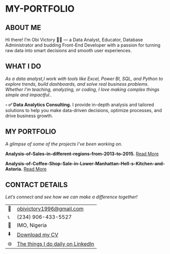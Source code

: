 # MY-PORTFOLIO
<!--Section 1: Introduce your self-->
## ABOUT ME

Hi there! I’m Obi Victory 👨‍💻 — a Data Analyst, Educator, Database Administrator and budding Front-End Developer with a passion for turning raw data into smart decisions and smooth user experiences. 


<!--Mention your top/relevant skills here - core and soft skills-->
## WHAT I DO

*As a data analyst,I work with tools like Excel, Power BI, SQL, and Python to explore trends, build dashboards, and solve real business problems. Whether I’m teaching, analyzing, or coding, I love making complex things simple and impactful..*

**- ✅ Data Analytics Consulting.**
I provide in-depth analysis and tailored solutions to help you make data-driven decisions, optimize processes, and drive business growth. 

<!--Section 2: List 3-4 key projects-->
## MY PORTFOLIO 

*A glimpse of some of the projects I've been working on.*

**Analysis-of-Sales-in-different-regions-from-2013-to-2015.**
[Read More](https://github.com/ovictory1996/Analysis-of-Sales-in-different-regions-from-2013-to-2015)

**Analysis-of-Coffee-Shop-Sale-in-Lower-Manhattan-Hell-s-Kitchen-and-Astoria.**
[Read More](https://github.com/ovictory1996/Analysis-of-Coffee-Shop-Sale-in-Lower-Manhattan-Hell-s-Kitchen-and-Astoria)

## CONTACT DETAILS

*Let’s connect and see how we can make a difference together!*
<table>
  <tbody>
    <tr>
      <td>📧</td>
      <td><a href="mailto:obivictory1996@gmail.com">obivictory1996@gmail.com</a></td>
    </tr>
    <tr>
      <td>📞</td>
      <td>(234) 906-433-5527</td>
    </tr>
    <tr>
      <td>📍</td>
      <td>IMO, Nigeria</td>
    </tr>
    <tr>
      <td>⬇️</td>
      <td><a href="https://etuk123456.github.io/portfolio1/docs/Profile.pdf">Download my CV</a></td>
    </tr>
    <tr>
      <td>🌐</td>
      <td><a href="https://linkedin.com/in/victory-obi-3a165b1a0">The things I do daily on LinkedIn</a></td>
    </tr>
  </tbody>
</table>

   





